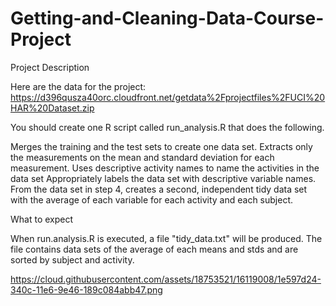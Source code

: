 # Getting-and-Cleaning-Data-Course-Project

Project Description

Here are the data for the project:
https://d396qusza40orc.cloudfront.net/getdata%2Fprojectfiles%2FUCI%20HAR%20Dataset.zip

You should create one R script called run_analysis.R that does the following.

Merges the training and the test sets to create one data set.
Extracts only the measurements on the mean and standard deviation for each measurement.
Uses descriptive activity names to name the activities in the data set
Appropriately labels the data set with descriptive variable names.
From the data set in step 4, creates a second, independent tidy data set with the average of each variable for each activity and each subject.

What to expect

When run.analysis.R is executed, a file "tidy_data.txt" will be produced. The file contains data sets of the average of each means and stds and are sorted by subject and activity.

https://cloud.githubusercontent.com/assets/18753521/16119008/1e597d24-340c-11e6-9e46-189c084abb47.png
